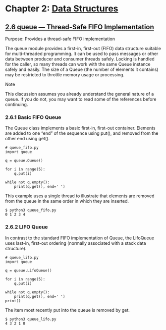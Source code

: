 # Chapter 2: [Data Structures](https://pymotw.com/3/data_structures.html)

## [2.6 queue — Thread-Safe FIFO Implementation](https://pymotw.com/3/queue/index.html)

Purpose:	Provides a thread-safe FIFO implementation

The queue module provides a first-in, first-out (FIFO) data structure suitable for multi-threaded programming. It can be used to pass messages or other data between producer and consumer threads safely. Locking is handled for the caller, so many threads can work with the same Queue instance safely and easily. The size of a Queue (the number of elements it contains) may be restricted to throttle memory usage or processing.

Note

This discussion assumes you already understand the general nature of a queue. If you do not, you may want to read some of the references before continuing.

### 2.6.1 Basic FIFO Queue

The Queue class implements a basic first-in, first-out container. Elements are added to one “end” of the sequence using put(), and removed from the other end using get().

```
# queue_fifo.py
import queue

q = queue.Queue()

for i in range(5):
    q.put(i)

while not q.empty():
    print(q.get(), end=' ')
```

This example uses a single thread to illustrate that elements are removed from the queue in the same order in which they are inserted.

```
$ python3 queue_fifo.py
0 1 2 3 4 
```

### 2.6.2 LIFO Queue

In contrast to the standard FIFO implementation of Queue, the LifoQueue uses last-in, first-out ordering (normally associated with a stack data structure).

```
# queue_lifo.py
import queue

q = queue.LifoQueue()

for i in range(5):
    q.put(i)

while not q.empty():
    print(q.get(), end=' ')
print()
```

The item most recently put into the queue is removed by get.

```
$ python3 queue_lifo.py
4 3 2 1 0
```

